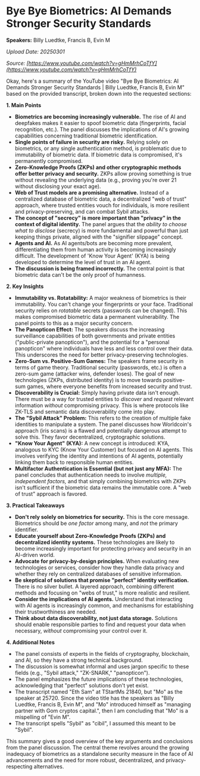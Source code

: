 # Bye Bye Biometrics: AI Demands Stronger Security Standards

**Speakers:** Billy Luedtke, Francis B, Evin M


*Upload Date: 20250301*

*Source: [https://www.youtube.com/watch?v=gHmMrhCoTfY](https://www.youtube.com/watch?v=gHmMrhCoTfY)*

Okay, here's a summary of the YouTube video "Bye Bye Biometrics: AI Demands Stronger Security Standards | Billy Luedtke, Francis B, Evin M" based on the provided transcript, broken down into the requested sections:

**1. Main Points**

*   **Biometrics are becoming increasingly vulnerable.**  The rise of AI and deepfakes makes it easier to spoof biometric data (fingerprints, facial recognition, etc.).  The panel discusses the implications of AI's growing capabilities concerning traditional biometric identification.
*   **Single points of failure in security are risky.** Relying solely on biometrics, or any single authentication method, is problematic due to immutability of biometric data.  If biometric data is compromised, it's permanently compromised.
*   **Zero-Knowledge Proofs (ZKPs) and other cryptographic methods offer better privacy and security.** ZKPs allow proving something is true without revealing the underlying data (e.g., proving you're over 21 without disclosing your exact age).
*   **Web of Trust models are a promising alternative.** Instead of a centralized database of biometric data, a decentralized "web of trust" approach, where trusted entities vouch for individuals, is more resilient and privacy-preserving, and can combat Sybil attacks.
*   **The concept of "secrecy" is more important than "privacy" in the context of digital identity.**  The panel argues that the *ability to choose what to disclose* (secrecy) is more fundamental and powerful than just keeping things private, aligned with the "signifier slippage" concept.
*	**Agents and AI.** As AI agents/bots are becoming more prevalent, differentiating them from human activity is becoming increasingly difficult. The development of 'Know Your Agent' (KYA) is being developed to determine the level of trust in an AI agent.
* **The discussion is being framed incorrectly.** The central point is that biometric data can't be the only proof of humanness.

**2. Key Insights**

*   **Immutability vs. Rotatability:**  A major weakness of biometrics is their immutability.  You can't change your fingerprints or your face.  Traditional security relies on *rotatable* secrets (passwords can be changed).  This makes compromised biometric data a permanent vulnerability. The panel points to this as a major security concern.
*   **The Panopticon Effect:**  The speakers discuss the increasing surveillance capabilities of both governments and private entities ("public-private panopticon"), and the potential for a "personal panopticon" where individuals have less and less control over their data.  This underscores the need for better privacy-preserving technologies.
*   **Zero-Sum vs. Positive-Sum Games:**  The speakers frame security in terms of game theory.  Traditional security (passwords, etc.) is often a zero-sum game (attacker wins, defender loses).  The goal of new technologies (ZKPs, distributed identity) is to move towards positive-sum games, where everyone benefits from increased security and trust.
*   **Discoverability is Crucial:**  Simply having private data isn't enough. There must be a way for trusted entities to *discover* and *request* relevant information *without* compromising privacy.  This is where protocols like ZK-TLS and semantic data discoverability come into play.
*   **The "Sybil Attack" Problem:**  This refers to the creation of multiple fake identities to manipulate a system.  The panel discusses how Worldcoin's approach (iris scans) is a flawed and potentially dangerous attempt to solve this.  They favor decentralized, cryptographic solutions.
*   **"Know Your Agent" (KYA):**  A new concept is introduced:  KYA, analogous to KYC (Know Your Customer) but focused on AI agents.  This involves verifying the identity and intentions of AI agents, potentially linking them back to responsible human entities.
*   **Multifactor Authentication is Essential (but not just any MFA):**  The panel concludes that authentication needs to involve *multiple, independent factors,* and that simply combining biometrics with ZKPs isn't sufficient if the biometric data remains the immutable core. A "web of trust" approach is favored.

**3. Practical Takeaways**

*   **Don't rely solely on biometrics for security.**  This is the core message. Biometrics should be *one factor* among many, and *not* the primary identifier.
*   **Educate yourself about Zero-Knowledge Proofs (ZKPs) and decentralized identity systems.** These technologies are likely to become increasingly important for protecting privacy and security in an AI-driven world.
*   **Advocate for privacy-by-design principles.**  When evaluating new technologies or services, consider how they handle data privacy and whether they rely on centralized databases of sensitive information.
*   **Be skeptical of solutions that promise "perfect" identity verification.**  There is no silver bullet.  A layered approach, combining different methods and focusing on "webs of trust," is more realistic and resilient.
*   **Consider the implications of AI agents.** Understand that interacting with AI agents is increasingly common, and mechanisms for establishing their trustworthiness are needed.
*  **Think about data discoverability, not just data storage.** Solutions should enable responsible parties to find and request your data when necessary, *without* compromising your control over it.

**4. Additional Notes**

*   The panel consists of experts in the fields of cryptography, blockchain, and AI, so they have a strong technical background.
*   The discussion is somewhat informal and uses jargon specific to these fields (e.g., "Sybil attack," "ZK-SNARK," "panopticon").
*   The panel emphasizes the future implications of these technologies, acknowledging that "perfect" solutions don't yet exist.
*   The transcript named "Eth Sam" at TStartMs 21840, but "Mo" as the speaker at 25720. Since the video title has the speakers as "Billy Luedtke, Francis B, Evin M", and "Mo" introduced himself as "managing partner with Gom cryptos capital.", then I am concluding that "Mo" is a mispelling of "Evin M".
* The transcript spells "Sybil" as "cibil", I assumed this meant to be "Sybil".

This summary gives a good overview of the key arguments and conclusions from the panel discussion. The central theme revolves around the growing inadequacy of biometrics as a standalone security measure in the face of AI advancements and the need for more robust, decentralized, and privacy-respecting alternatives.